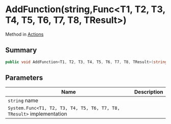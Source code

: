 # AddFunction(string,Func\<T1, T2, T3, T4, T5, T6, T7, T8, TResult>)

Method in [Actions](./)

## Summary

```csharp
public void AddFunction<T1, T2, T3, T4, T5, T6, T7, T8, TResult>(string name, Func<T1, T2, T3, T4, T5, T6, T7, T8, TResult> implementation);
```

## Parameters

| Name                                                                  | Description |
| --------------------------------------------------------------------- | ----------- |
| `string` name                                                         |             |
| `System.Func<T1, T2, T3, T4, T5, T6, T7, T8, TResult>` implementation |             |
